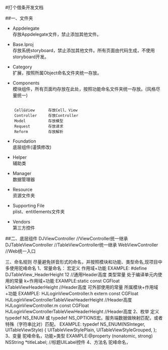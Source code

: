 #打个借条开发文档

##一、文件夹

* Appdelegate<br>
存放Appdelegate文件，禁止添加其他文件。

* Base.Iproj<br>
存放系统storyboard，禁止添加其他文件。所有页面由代码生成，不使用storyboard开发。

* Category<br>
扩展，按照所属Object命名文件夹统一存放。

* Components<br>
模块组件，所有页面均存放在此处，按照功能命名文件夹统一存放。(风格尽量统一)<br>
<pre><code>
    Cell&View      存放Cell、View
    Controller     存放Controller
    Model          存放模型
    Request        存放请求
    Reform         存放解析
</code></pre>

* Foundation<br>
底层组件(谨慎修改)<br>

* Helper<br>
辅助类<br>

* Manager<br>
数据管理器<br>

* Resource<br>
资源文件夹<br>

* Supporting File<br>
plist、entitlements文件夹<br>

* Vendors<br>
第三方控件<br>

##二、底层组件
    DJViewController        //ViewController统一继承
    DJTableViewController   //TableViewController统一继承
    WebViewController       //Web统一入口

三、命名规则
    尽量避免拼音形式的命名，并按照模块和功能、类型命名,现项目中多使用驼峰命名
    1、常量命名：
        宏定义  作用域+功能 EXAMPLE: #define DJTableView_HeaderHeight 12   //通用Header高度
        类型常量
            处于编译单元内使用的常量 k+作用域+功能 EXAMPLE:static const CGFloat kTableViewHeaderHeight //Header高度
            可外部使用的常量 所属模块+作用域+功能 EXAMPLE:
                                                HJLoginViewController.h
                                                    extern const CGFloat HJLoginViewControllerTableViewHeaderHeight //Header高度
                                                HJLoginViewController.m
                                                    const CGFloat HJLoginViewControllerTableViewHeaderHeight //Header高度
    2、枚举
        定义typedef NS_ENUM 或 typedef NS_OPTIONS宏。服务端数据做映射匹配，或者特殊（字符串比对）匹配。
        EXAMPLE:
            typedef NS_ENUM(NSInteger, UITableViewStyle) {
                UITableViewStylePlain,
                UITableViewStyleGrouped,
            };
    3、变量
        驼峰命名，功能+类型 EXAMPLE:@property (nonatomic, strong) NSString *titleLabel;  //标题UILabel控件
    4、方法名
        驼峰命名，

